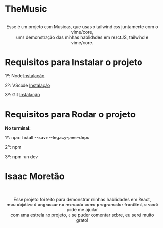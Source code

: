 # TheMusic
 
<img href='./src/Assets/Images/Tela.png' />
<p style='text-align: center'>
Esse é um projeto com Musicas, que usas o tailwind css juntamente com o vime/core,  <br/>
uma demonstração das minhas hablidades em reactJS, tailwind e vime/core.
</p>

# Requisitos para Instalar o projeto 

<p>
  1º: Node <a href='https://nodejs.org/en/'> Instalação </a> <br/>

  2º: VScode <a href='https://code.visualstudio.com/download'> Instalação </a> <br/>

  3º: Git <a href='https://git-scm.com/downloads'> Instalação </a> <br/>
</p>

# Requisitos para Rodar o projeto


<p> 
 <b>No terminal:</b> <br/>

  1º: npm install --save --legacy-peer-deps <br/>

  2º: npm i <br/>

  3º: npm run dev <br/>

</p>

# Isaac Moretão
<br/>
<p style='text-align: center' >
Esse projeto foi feito para demonstrar minhas habilidades em React,  <br/>
meu objetivo é engrassar no mercado como programador frontEnd, e você pode me ajudar <br/>
com uma estrela no projeto, e se puder comentar sobre, eu serei muito grato! <br/>
</p>
<br/>